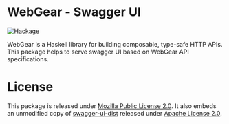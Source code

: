 # WebGear - Swagger UI

[![Hackage](https://img.shields.io/hackage/v/webgear-swagger-ui)](https://hackage.haskell.org/package/webgear-swagger-ui)

WebGear is a Haskell library for building composable, type-safe HTTP APIs. This package helps to serve swagger UI based
on WebGear API specifications.

# License
This package is released under [Mozilla Public License 2.0](./LICENSE). It also embeds an unmodified copy of
[swagger-ui-dist](https://github.com/swagger-api/swagger-ui) released under [Apache License
2.0](https://github.com/swagger-api/swagger-ui/blob/master/LICENSE).
